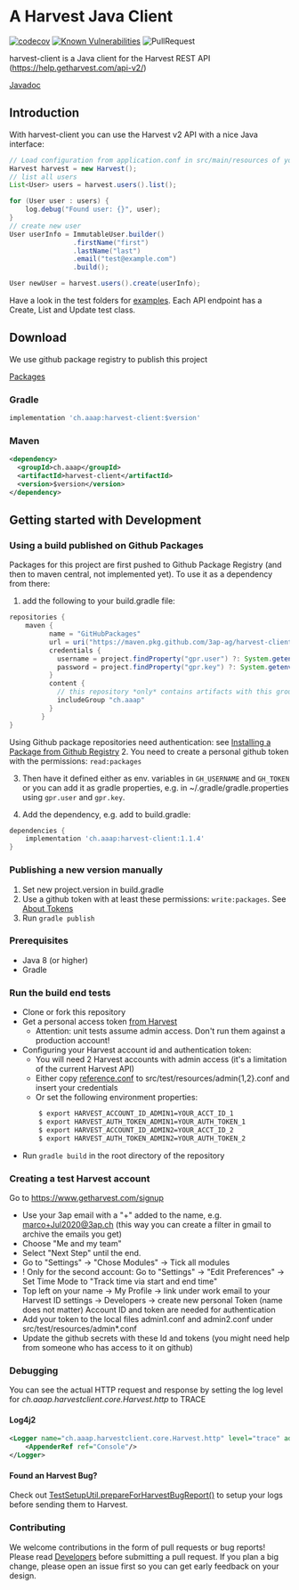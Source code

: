 # A Harvest Java Client

[![codecov](https://codecov.io/gh/3AP-AG/harvest-client/branch/develop/graph/badge.svg)](https://codecov.io/gh/3AP-AG/harvest-client)
[![Known Vulnerabilities](https://snyk.io/test/github/3ap-ag/harvest-client/badge.svg?targetFile=build.gradle)](https://snyk.io/test/github/3ap-ag/harvest-client?targetFile=build.gradle)
![PullRequest](https://github.com/3ap-ag/harvest-client/actions/workflows/pull-request.yml/badge.svg?branch=develop)

harvest-client is a Java client for the Harvest REST API (https://help.getharvest.com/api-v2/)

[Javadoc](https://3ap-ag.github.io/harvest-client/)

## Introduction

With harvest-client you can use the Harvest v2 API with a nice Java interface:

```java
// Load configuration from application.conf in src/main/resources of your application
Harvest harvest = new Harvest();
// list all users
List<User> users = harvest.users().list();

for (User user : users) {
    log.debug("Found user: {}", user);
}
// create new user
User userInfo = ImmutableUser.builder()
                .firstName("first")
                .lastName("last")
                .email("test@example.com")
                .build();

User newUser = harvest.users().create(userInfo);
```

Have a look in the test folders for [examples](https://github.com/3AP-AG/harvest-client/tree/develop/src/test/java/ch/aaap/harvestclient/impl/).
Each API endpoint has a Create, List and Update test class. 

## Download

We use github package registry to publish this project

[Packages](https://github.com/3AP-AG/harvest-client/packages/261886) 

### Gradle
```groovy
implementation 'ch.aaap:harvest-client:$version'
```
### Maven
```xml
<dependency>
  <groupId>ch.aaap</groupId>
  <artifactId>harvest-client</artifactId>
  <version>$version</version>
</dependency>
```

## Getting started with Development

### Using a build published on Github Packages

Packages for this project are first pushed to Github Package Registry (and then to maven central, not implemented yet).
To use it as a dependency from there:

1. add the following to your build.gradle file:
```groovy
repositories {
    maven {
          name = "GitHubPackages"
          url = uri("https://maven.pkg.github.com/3ap-ag/harvest-client")
          credentials {
            username = project.findProperty("gpr.user") ?: System.getenv("GH_USERNAME")
            password = project.findProperty("gpr.key") ?: System.getenv("GH_TOKEN")
          }
          content {
            // this repository *only* contains artifacts with this group
            includeGroup "ch.aaap"
          }
        }
}
```
Using Github package repositories need authentication: see [Installing a Package from Github Registry](https://help.github.com/en/packages/publishing-and-managing-packages/installing-a-package)
2. You need to create a personal github token with the permissions: `read:packages`

3. Then have it defined either as env. variables in `GH_USERNAME` and `GH_TOKEN` or you can add it as gradle properties,
e.g. in ~/.gradle/gradle.properties using `gpr.user` and `gpr.key`.

4. Add the dependency, e.g. add to build.gradle: 

```groovy
dependencies {
    implementation 'ch.aaap:harvest-client:1.1.4'
}
```

### Publishing a new version manually

1. Set new project.version in build.gradle
2. Use a github token with at least these permissions: `write:packages`. See [About Tokens](https://help.github.com/en/packages/publishing-and-managing-packages/about-github-packages#about-tokens)
3. Run `gradle publish`

### Prerequisites
* Java 8 (or higher)
* Gradle

### Run the build end tests
* Clone or fork this repository
* Get a personal access token [from Harvest](https://id.getharvest.com/developers)
    * Attention: unit tests assume admin access. Don't run them against a production account!
* Configuring your Harvest account id and authentication token:
    * You will need 2 Harvest accounts with admin access (it's a limitation of the current Harvest API)
    * Either copy [reference.conf](src/main/resources/reference.conf) to src/test/resources/admin{1,2}.conf and insert your credentials
    * Or set the following environment properties:
    ```bash
        $ export HARVEST_ACCOUNT_ID_ADMIN1=YOUR_ACCT_ID_1
        $ export HARVEST_AUTH_TOKEN_ADMIN1=YOUR_AUTH_TOKEN_1
        $ export HARVEST_ACCOUNT_ID_ADMIN2=YOUR_ACCT_ID_2
        $ export HARVEST_AUTH_TOKEN_ADMIN2=YOUR_AUTH_TOKEN_2
    ```   
* Run ```gradle build``` in the root directory of the repository

### Creating a test Harvest account
Go to https://www.getharvest.com/signup
- Use your 3ap email with a "+<month><year>" added to the name, e.g. marco+Jul2020@3ap.ch (this way you can create a filter in gmail to archive the emails you get)
- Choose "Me and my team"
- Select "Next Step" until the end.
- Go to "Settings" -> "Chose Modules" -> Tick all modules
- ! Only for the second account: Go to "Settings" -> "Edit Preferences" -> Set Time Mode to "Track time via start and end time"
- Top left on your name -> My Profile -> link under work email to your Harvest ID settings -> Developers -> create new personal Token (name does not matter)
Account ID and token are needed for authentication
- Add your token to the local files admin1.conf and admin2.conf under src/test/resources/admin*.conf
- Update the github secrets with these Id and tokens (you might need help from someone who has access to it on github)

### Debugging

You can see the actual HTTP request and response by setting the log level for _ch.aaap.harvestclient.core.Harvest.http_ to TRACE

#### Log4j2
```xml
<Logger name="ch.aaap.harvestclient.core.Harvest.http" level="trace" additivity="false">
    <AppenderRef ref="Console"/>
</Logger>
```


#### Found an Harvest Bug?

Check out [TestSetupUtil.prepareForHarvestBugReport()](https://github.com/3AP-AG/harvest-client/blob/8f9dfda8fa07599de0939177e86f0126fdb1d9b7/src/test/java/util/TestSetupUtil.java#L81) to setup your logs before sending them to Harvest.


### Contributing

We welcome contributions in the form of pull requests or bug reports!
Please read [Developers](https://github.com/3AP-AG/harvest-client/wiki/Developers) before submitting a pull request. If you plan a big change, please
open an issue first so you can get early feedback on your design. 

   
